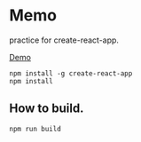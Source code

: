 # Memo

practice for create-react-app.

[Demo](https://taichi0529.github.io/memo/)


```
npm install -g create-react-app
npm install
```



## How to build.

```
npm run build
```


